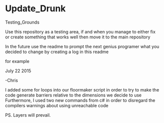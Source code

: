 # Update_Drunk
Testing_Grounds

Use this repository as a testing area, if and when you manage to either fix or create something that works well
then move it to the main repository

In the future use the readme to prompt the next genius programer what you decided to change by creating a log in this readme

for example

July 22 2015

-Chris

I added some for loops into our floormaker script in order to try to make the code generate barriers relative to the dimensions 
we decide to use
Furthermore, I used two  new commands from c# in order to disregard the compilers warnings about using unreachable code










PS. Layers will prevail.
